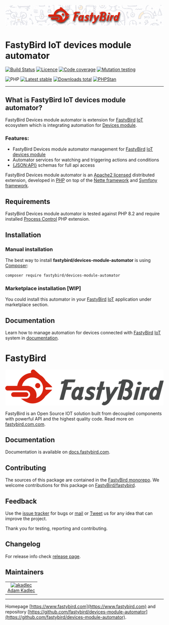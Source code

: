 <p align="center">
	<img src="https://github.com/fastybird/.github/blob/main/assets/repo_title.png?raw=true" alt="FastyBird"/>
</p>

# FastyBird IoT devices module automator

[![Build Status](https://img.shields.io/github/actions/workflow/status/FastyBird/devices-module-automator/ci.yaml?style=flat-square)](https://github.com/FastyBird/devices-module-automator/actions)
[![Licence](https://img.shields.io/github/license/FastyBird/devices-module-automator?style=flat-square)](https://github.com/FastyBird/devices-module-automator/blob/main/LICENSE.md)
[![Code coverage](https://img.shields.io/coverallsCoverage/github/FastyBird/devices-module-automator?style=flat-square)](https://coveralls.io/r/FastyBird/devices-module-automator)
[![Mutation testing](https://img.shields.io/endpoint?style=flat-square&url=https%3A%2F%2Fbadge-api.stryker-mutator.io%2Fgithub.com%2FFastyBird%2Fdevices-module-automator%2Fmain)](https://dashboard.stryker-mutator.io/reports/github.com/FastyBird/devices-module-automator/main)

![PHP](https://badgen.net/packagist/php/FastyBird/devices-module-automator?cache=300&style=flat-square)
[![Latest stable](https://badgen.net/packagist/v/FastyBird/devices-module-automator/latest?cache=300&style=flat-square)](https://packagist.org/packages/FastyBird/devices-module-automator)
[![Downloads total](https://badgen.net/packagist/dt/FastyBird/devices-module-automator?cache=300&style=flat-square)](https://packagist.org/packages/FastyBird/devices-module-automator)
[![PHPStan](https://img.shields.io/badge/PHPStan-enabled-brightgreen.svg?style=flat-square)](https://github.com/phpstan/phpstan)

***

## What is FastyBird IoT devices module automator?

FastyBird Devices module automator is extension for [FastyBird](https://www.fastybird.com) [IoT](https://en.wikipedia.org/wiki/Internet_of_things) ecosystem
which is integrating automation for [Devices module](https://github.com/FastyBird/devices-module).

### Features:

- FastyBird Devices module automator management for [FastyBird](https://www.fastybird.com) [IoT](https://en.wikipedia.org/wiki/Internet_of_things) [devices module](https://github.com/FastyBird/devices-module)
- Automator services for watching and triggering actions and conditions
- [{JSON:API}](https://jsonapi.org/) schemas for full api access

FastyBird Devices module automator is an [Apache2 licensed](http://www.apache.org/licenses/LICENSE-2.0) distributed extension, developed
in [PHP](https://www.php.net) on top of the [Nette framework](https://nette.org) and [Symfony framework](https://symfony.com).

## Requirements

FastyBird Devices module automator is tested against PHP 8.2 and require installed [Process Control](https://www.php.net/manual/en/book.pcntl.php)
PHP extension.

## Installation

### Manual installation

The best way to install **fastybird/devices-module-automator** is using [Composer](http://getcomposer.org/):

```sh
composer require fastybird/devices-module-automator
```

### Marketplace installation [WIP]

You could install this automator in your [FastyBird](https://www.fastybird.com) [IoT](https://en.wikipedia.org/wiki/Internet_of_things)
application under marketplace section.

## Documentation

Learn how to manage automation for devices connected with [FastyBird](https://www.fastybird.com) [IoT](https://en.wikipedia.org/wiki/Internet_of_things) system
in [documentation](https://github.com/FastyBird/devices-module-automator/blob/main/docs/index.md).

# FastyBird

<p align="center">
	<img src="https://github.com/fastybird/.github/blob/main/assets/fastybird_row.svg?raw=true" alt="FastyBird"/>
</p>

FastyBird is an Open Source IOT solution built from decoupled components with powerful API and the highest quality code. Read more on [fastybird.com.com](https://www.fastybird.com).

## Documentation

Documentation is available on [docs.fastybird.com](https://docs.fastybird.com).

## Contributing

The sources of this package are contained in the [FastyBird monorepo](https://github.com/FastyBird/fastybird). We welcome contributions for this package on [FastyBird/fastybird](https://github.com/FastyBird/).

## Feedback

Use the [issue tracker](https://github.com/FastyBird/fastybird/issues) for bugs
or [mail](mailto:code@fastybird.com) or [Tweet](https://twitter.com/fastybird) us for any idea that can improve the
project.

Thank you for testing, reporting and contributing.

## Changelog

For release info check [release page](https://github.com/FastyBird/fastybird/releases).

## Maintainers

<table>
	<tbody>
		<tr>
			<td align="center">
				<a href="https://github.com/akadlec">
					<img alt="akadlec" width="80" height="80" src="https://avatars3.githubusercontent.com/u/1866672?s=460&amp;v=4" />
				</a>
				<br>
				<a href="https://github.com/akadlec">Adam Kadlec</a>
			</td>
		</tr>
	</tbody>
</table>

***
Homepage [https://www.fastybird.com](https://www.fastybird.com) and
repository [https://github.com/fastybird/devices-module-automator](https://github.com/fastybird/devices-module-automator).

